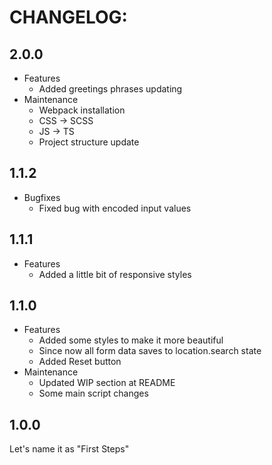 # CHANGELOG:

## 2.0.0
- Features
    - Added greetings phrases updating
- Maintenance
    - Webpack installation
    - CSS -> SCSS
    - JS -> TS
    - Project structure update

## 1.1.2
- Bugfixes
    - Fixed bug with encoded input values

## 1.1.1
- Features
    - Added a little bit of responsive styles

## 1.1.0
- Features
    - Added some styles to make it more beautiful
    - Since now all form data saves to location.search state
    - Added Reset button
- Maintenance
    - Updated WIP section at README
    - Some main script changes

## 1.0.0
  Let's name it as "First Steps"
